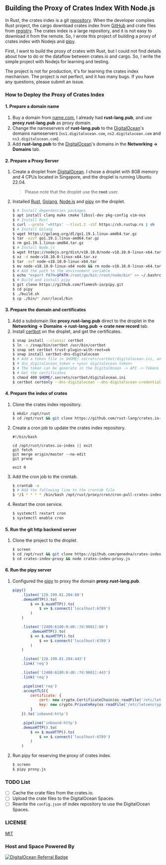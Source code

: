 ## Building the Proxy of Crates Index With Node.js

In Rust, the crates index is a git [repository](https://github.com/rust-lang/crates.io-index). When the developer complies Rust project, the cargo download crates index from [GitHub](https://github.com) and crate files from [registry](https://crates.io). The crates index is a large repository, and it is not easy to download it from the remote. So, I wrote this project of building a proxy of crates index with Nodejs and [pipy](https://flomesh.io).

First, I want to build the proxy of crates with Rust, but I could not find details about how to do or the dataflow between crates.io and cargo. So, I write the simple project with Nodejs for learning and testing.

The project is not for production, it's for learning the crates index mechanism. The project is not perfect, and it has many bugs. If you have any questions, please submit an issue.

### How to Deploy the Proxy of Crates Index

#### 1. Prepare a domain name

1. Buy a domain from [name.com](https://name.com), I already had **rust-lang.pub**, and use **proxy.rust-lang.pub** as proxy domain.
2. Change the nameservers of **rust-lang.pub** to the [DigitalOcean](https://m.do.co/c/bbf00c247f50)'s domains nameservers (`ns1.digitalocean.com`, `ns2.digitalocean.com` and `ns3.digitalocean.com`).
3. Add **rust-lang.pub** to the [DigitalOcean](https://m.do.co/c/bbf00c247f50)'s domains in the **Networking -> Domains** tab.

#### 2. Prepare a Proxy Server

1. Create a droplet from [DigitalOcean](https://m.do.co/c/bbf00c247f50). I chose a droplet with 8GB memory and 4 CPUs located in Singapore, and the droplet is running Ubuntu 22.04.
   >Please note that the droplet use the **root** user.
2. Installed [Rust](https://rust-lang.org), [Golang](https://golang.dev), [Node.js](https://nodejs.org/en/) and [pipy](https://flomesh.io) on the droplet.
   ```bash
   $ # Install dependencies packages
   $ apt install clang make cmake libssl-dev pkg-config vim-nox
   $ # Install Rust
   $ curl --proto '=https' --tlsv1.2 -sSf https://sh.rustup.rs | sh
   $ # Install Golang 
   $ wget https://golang.org/dl/go1.19.1.linux-amd64.tar.gz
   $ tar -xzvf go1.19.1.linux-amd64.tar.gz
   $ rm go1.19.1.linux-amd64.tar.gz
   $ # Install Node.js
   $ wget https://nodejs.org/dist/v18.10.0/node-v18.10.0-linux-x64.tar.xz
   $ xz -d node-v18.10.0-linux-x64.tar.xz
   $ tar -xvf node-v18.10.0-linux-x64.tar
   $ mv node-v18.10.0-linux-x64 node && rm node-v18.10.0-linux-x64.tar
   $ # Add the path to the environment variable
   $ echo "export PATH=$PATH:/root/go/bin:/root/node/bin" >> ~/.bashrc
   $ # Build and install pipy
   $ git clone https://github.com/flomesh-io/pipy.git
   $ cd pipy
   $ ./build.sh
   $ cp ./bin/* /usr/local/bin
   ```
#### 3. Prepare the domain and certificates

1. Add a subdomain like **proxy.rust-lang.pub** direct to the droplet in the **Networking -> Domains -> rust-lang.pub -> crate new record** tab.
2. Install [certbot](https://certbot.eff.org) on the droplet, and get the certificates.
   ```bash
   $ snap install --classic certbot
   $ ln -s /snap/bin/certbot /usr/bin/certbot
   $ snap set certbot trust-plugin-with-root=ok
   $ snap install certbot-dns-digitalocean
   $ # Add a token file in $HOME/.secrets/certbot/digitalocean.ini, and the file content is:
   $ # dns_digitalocean_token = <your digitalocean token>
   $ # The token can be generate in the DigitalOcean -> API -> Tokens
   $ # Get the certificates
   $ chmod 400 $HOME/.secrets/certbot/digitalocean.ini
   $ certbot certonly --dns-digitalocean --dns-digitalocean-credentials ~/.secrets/certbot/digitalocean.ini -d rust-lang.pub -d '*.rust-lang.pub'
   ```

#### 4. Prepare the index of crates

1. Clone the crates index repository.
   ```bash
   $ mkdir /opt/rust
   $ cd /opt/rust && git clone https://github.com/rust-lang/crates.io-index.git
   ```
2. Create a cron job to update the crates index repository.
   ```shell
   #!/bin/bash
   
   cd /opt/rust/crates.io-index || exit
   git fetch
   git merge origin/master --no-edit
   git prune
   
   exit 0
   ```
3. Add the cron job to the crontab.
   ```bash
   $ crontab -e
   $ # Add the following line to the crontab file
   $ */1 * * * * /bin/bash /opt/rust/proxy/cron/cron-pull-crates-index.sh
   ```
4. Restart the cron service.
   ```bash
   $ systemctl restart cron
   $ systemctl enable cron
   ```

#### 5. Run the git http backend server

1. Clone the project to the droplet.
   ```bash
   $ screen
   $ cd /opt/rust && git clone https://github.com/genedna/crates-index-proxy.git
   $ cd crates-index-proxy && node crates-index-proxy.js
   ```

#### 6. Run the pipy server

1. Configured the [pipy](https://flomesh.io) to proxy the domain **proxy.rust-lang.pub**.
   ```javascript
   pipy()
       .listen('128.199.81.204:80')
       .demuxHTTP().to(
           $ => $.muxHTTP().to(
               $ => $.connect('localhost:6789')
           )
       )
   
       .listen('[2400:6180:0:d0::7d:9001]:80')
           .demuxHTTP().to(
           $ => $.muxHTTP().to(
               $ => $.connect('localhost:6789')
           )
       )
   
       .listen('128.199.81.204:443')
       .link('req')
   
       .listen('[2400:6180:0:d0::7d:9001]:443')
       .link('req')
   
       .pipeline('req')
       .acceptTLS({
           certificate: {
               cert: new crypto.CertificateChain(os.readFile('/etc/letsencrypt/live/rust-lang.pub/fullchain.pem')),
               key: new crypto.PrivateKey(os.readFile('/etc/letsencrypt/live/rust-lang.pub/privkey.pem')),
           }
       }).to('inbound-http')
   
       .pipeline('inbound-http')
       .demuxHTTP().to(
           $ => $.muxHTTP().to(
               $ => $.connect('localhost:6789')
           )
       )
   ```

2. Run pipy for reserving the proxy of crates index.
   ```bash
   $ screen
   $ pipy proxy.js
   ```

### TODO List

  * [ ] Cache the crate files from the crates.io.
  * [ ] Upload the crate files to the DigitalOcean Spaces.
  * [ ] Rewrite the `config.json` of index repository to use the DigitalOcean Spaces.

### LICENSE

[MIT](LICENSE) 

### Host and Space Powered By

[![DigitalOcean Referral Badge](https://web-platforms.sfo2.digitaloceanspaces.com/WWW/Badge%202.svg)](https://www.digitalocean.com/?refcode=bbf00c247f50&utm_campaign=Referral_Invite&utm_medium=Referral_Program&utm_source=badge)